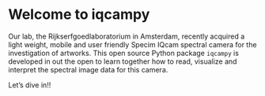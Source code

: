 Welcome to iqcampy
================

<!-- WARNING: THIS FILE WAS AUTOGENERATED! DO NOT EDIT! -->

Our lab, the Rijkserfgoedlaboratorium in Amsterdam, recently acquired a
light weight, mobile and user friendly Specim IQcam spectral camera for
the investigation of artworks. This open source Python package `iqcampy`
is developed in out the open to learn together how to read, visualize
and interpret the spectral image data for this camera.

Let’s dive in!!

